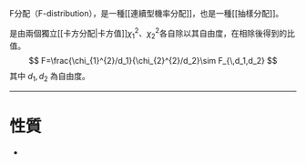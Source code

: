 F分配（F-distribution），是一種[[連續型機率分配]]，也是一種[[抽樣分配]]。

是由兩個獨立[[卡方分配|卡方值]]$\chi^2_1$、$\chi^2_2$各自除以其自由度，在相除後得到的比值。
$$
F=\frac{\chi_{1}^{2}/d_1}{\chi_{2}^{2}/d_2}\sim F_{\,d_1,d_2}
$$
其中 $d_1, d_2$ 為自由度。
- - -
# 性質
- 
